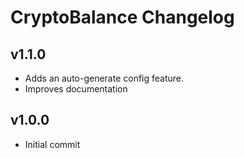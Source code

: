 # CryptoBalance Changelog

## v1.1.0

- Adds an auto-generate config feature.
- Improves documentation

## v1.0.0

- Initial commit
